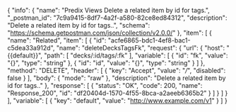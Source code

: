 {
  "info": {
    "name": "Predix Views Delete a related item by id for tags.",
    "_postman_id": "7c9a9415-8df7-4a2f-a580-82ce8ed84312",
    "description": "Delete a related item by id for tags..",
    "schema": "https://schema.getpostman.com/json/collection/v2.0.0/"
  },
  "item": [
    {
      "name": "Related",
      "item": [
        {
          "id": "acfe6865-bdc1-4ef8-bac1-c5dea33a912d",
          "name": "deleteDecksTagsFk",
          "request": {
            "url": {
              "host": "{{default}}",
              "path": [
                "decks/:id/tags/:fk"
              ],
              "variable": [
                {
                  "id": "fk",
                  "value": "{}",
                  "type": "string"
                },
                {
                  "id": "id",
                  "value": "{}",
                  "type": "string"
                }
              ]
            },
            "method": "DELETE",
            "header": [
              {
                "key": "Accept",
                "value": "*/*",
                "disabled": false
              }
            ],
            "body": {
              "mode": "raw"
            },
            "description": "Delete a related item by id for tags.."
          },
          "response": [
            {
              "status": "OK",
              "code": 200,
              "name": "Response_200",
              "id": "df20404d-1570-4f55-8bca-a2aeeb6365b2"
            }
          ]
        }
      ]
    }
  ],
  "variable": [
    {
      "key": "default",
      "value": "http://www.example.com/v1"
    }
  ]
}